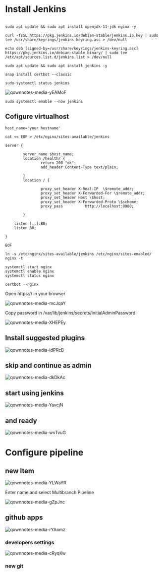 # Install Jenkins
```

sudo apt update && sudo apt install openjdk-11-jdk nginx -y

curl -fsSL https://pkg.jenkins.io/debian-stable/jenkins.io.key | sudo tee /usr/share/keyrings/jenkins-keyring.asc > /dev/null

echo deb [signed-by=/usr/share/keyrings/jenkins-keyring.asc] https://pkg.jenkins.io/debian-stable binary/ | sudo tee /etc/apt/sources.list.d/jenkins.list > /dev/null

sudo apt update && sudo apt install jenkins -y

snap install certbot --classic

sudo systemctl status jenkins

```
![qownnotes-media-yEAMoF](../../media/qownnotes-media-yEAMoF.png)

`sudo systemctl enable --now jenkins`


## Cofigure virtualhost
```
host_name='your hostname'

cat << EOF > /etc/nginx/sites-available/jenkins

server {

        server_name $host_name;
        location /health/ {
                return 200 "ok";
                add_header Content-Type text/plain;

        }
        location / {

                proxy_set_header X-Real-IP  \$remote_addr;
                proxy_set_header X-Forwarded-For \$remote_addr;
                proxy_set_header Host \$host;
                proxy_set_header X-Forwarded-Proto \$scheme;
                proxy_pass          http://localhost:8080;

        }

    listen [::]:80;
    listen 80;

}

EOF
```

```
ln -s /etc/nginx/sites-available/jenkins /etc/nginx/sites-enabled/
nginx -t

systemctl start nginx
systemctl enable nginx
systemctl status nginx

certbot --nginx
```

Open https://<your hostname> in your browser

![qownnotes-media-mcJqaY](../../media/qownnotes-media-mcJqaY.png)

Copy password in /var/lib/jenkins/secrets/initialAdminPassword

![qownnotes-media-XHEPEy](../../media/qownnotes-media-XHEPEy.png)

## Install suggested plugins
![qownnotes-media-IdPRcB](../../media/qownnotes-media-IdPRcB.png)

## skip and continue as admin

![qownnotes-media-dkDkAc](../../media/qownnotes-media-dkDkAc.png)

## start using jenkins

![qownnotes-media-YavcjN](../../media/qownnotes-media-YavcjN.png)

## and ready

![qownnotes-media-wvTvuG](../../media/qownnotes-media-wvTvuG.png)


# Configure pipeline

## new Item

![qownnotes-media-YLWaYR](../../media/qownnotes-media-YLWaYR.png)

Enter name and select Multibranch Pipeline

![qownnotes-media-gZpJnc](../../media/qownnotes-media-gZpJnc.png)


## github apps

![qownnotes-media-rYAomz](../../media/qownnotes-media-rYAomz.png)

### developers settings

![qownnotes-media-cRyqKw](../../media/qownnotes-media-cRyqKw.png)

### new git







